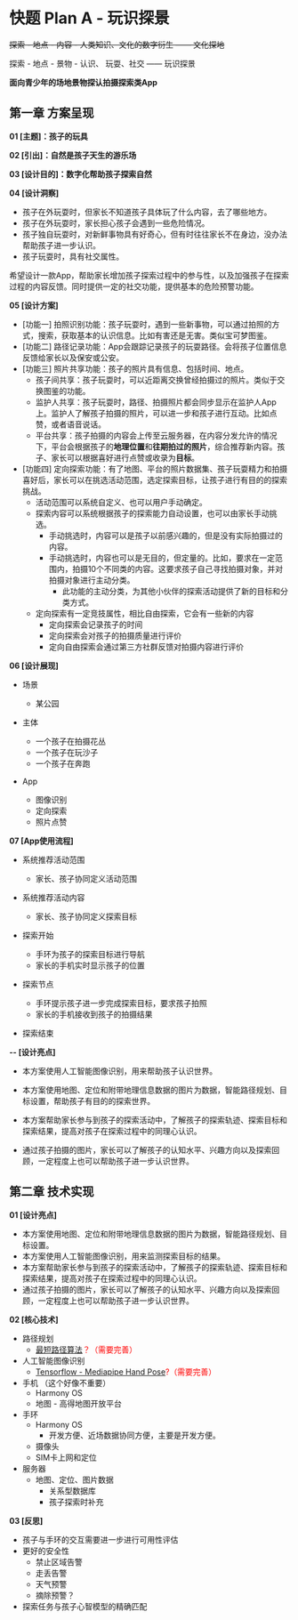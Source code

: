# 快题 Plan A - 玩识探景

~~探索 - 地点 - 内容 - 人类知识、文化的数字衍生 —— 文化探地~~

探索 - 地点 - 景物 - 认识、 玩耍、社交 —— 玩识探景

**面向青少年的场地景物探认拍摄探索类App**

## 第一章 方案呈现

**01 [主题]：孩子的玩具**

**02 [引出]：自然是孩子天生的游乐场**

**03 [设计目的]：数字化帮助孩子探索自然**

**04 [设计洞察]**

- 孩子在外玩耍时，但家长不知道孩子具体玩了什么内容，去了哪些地方。
- 孩子在外玩耍时，家长担心孩子会遇到一些危险情况。
- 孩子独自玩耍时，对新鲜事物具有好奇心，但有时往往家长不在身边，没办法帮助孩子进一步认识。
- 孩子玩耍时，具有社交属性。

希望设计一款App，帮助家长增加孩子探索过程中的参与性，以及加强孩子在探索过程的内容反馈。同时提供一定的社交功能，提供基本的危险预警功能。



**05 [设计方案]**

- [功能一] 拍照识别功能：孩子玩耍时，遇到一些新事物，可以通过拍照的方式，搜索，获取基本的认识信息。比如有害还是无害。类似宝可梦图鉴。
- [功能二] 路径记录功能：App会跟踪记录孩子的玩耍路径。会将孩子位置信息反馈给家长以及保安或公安。
- [功能三] 照片共享功能：孩子的照片具有信息、包括时间、地点。
  - 孩子间共享：孩子玩耍时，可以近距离交换曾经拍摄过的照片。类似于交换图鉴的功能。
  - 监护人共享：孩子玩耍时，路径、拍摄照片都会同步显示在监护人App上。监护人了解孩子拍摄的照片，可以进一步和孩子进行互动。比如点赞，或者语音说话。
  - 平台共享：孩子拍摄的内容会上传至云服务器，在内容分发允许的情况下，平台会根据孩子的**地理位置**和**往期拍过的照片**，综合推荐新内容。孩子、家长可以根据喜好进行点赞或收录为**目标**。
- [功能四] 定向探索功能：有了地图、平台的照片数据集、孩子玩耍精力和拍摄喜好后，家长可以在挑选活动范围，选定探索目标，让孩子进行有目的的探索挑战。
  - 活动范围可以系统自定义、也可以用户手动确定。
  - 探索内容可以系统根据孩子的探索能力自动设置，也可以由家长手动挑选。
    - 手动挑选时，内容可以是孩子以前感兴趣的，但是没有实际拍摄过的内容。
    - 手动挑选时，内容也可以是无目的，但定量的。比如，要求在一定范围内，拍摄10个不同类的内容。这要求孩子自己寻找拍摄对象，并对拍摄对象进行主动分类。
      - 此功能的主动分类，为其他小伙伴的探索活动提供了新的目标和分类方式。
  - 定向探索有一定竞技属性，相比自由探索，它会有一些新的内容
    - 定向探索会记录孩子的时间
    - 定向探索会对孩子的拍摄质量进行评价
    - 定向自由探索会通过第三方社群反馈对拍摄内容进行评价



**06 [设计展现]**

- 场景
  - 某公园
  
- 主体
  - 一个孩子在拍摄花丛
  - 一个孩子在玩沙子
  - 一个孩子在奔跑

- App

  - 图像识别
  - 定向探索
  - 照片点赞

  

**07 [App使用流程]**

- 系统推荐活动范围
  - 家长、孩子协同定义活动范围
- 系统推荐活动内容
  - 家长、孩子协同定义探索目标
- 探索开始
  - 手环为孩子的探索目标进行导航
  - 家长的手机实时显示孩子的位置
- 探索节点
  - 手环提示孩子进一步完成探索目标，要求孩子拍照
  - 家长的手机接收到孩子的拍摄结果

- 探索结束



**-- [设计亮点]**

- 本方案使用人工智能图像识别，用来帮助孩子认识世界。

- 本方案使用地图、定位和附带地理信息数据的图片为数据，智能路径规划、目标设置，帮助孩子有目的的探索世界。
- 本方案帮助家长参与到孩子的探索活动中，了解孩子的探索轨迹、探索目标和探索结果，提高对孩子在探索过程中的同理心认识。
- 通过孩子拍摄的图片，家长可以了解孩子的认知水平、兴趣方向以及探索回顾，一定程度上也可以帮助孩子进一步认识世界。



## 第二章 技术实现

**01 [设计亮点]**

- 本方案使用地图、定位和附带地理信息数据的图片为数据，智能路径规划、目标设置。
- 本方案使用人工智能图像识别，用来监测探索目标的结果。
- 本方案帮助家长参与到孩子的探索活动中，了解孩子的探索轨迹、探索目标和探索结果，提高对孩子在探索过程中的同理心认识。
- 通过孩子拍摄的图片，家长可以了解孩子的认知水平、兴趣方向以及探索回顾，一定程度上也可以帮助孩子进一步认识世界。



**02 [核心技术]**

- 路径规划
  - <font color=red>[最短路径算法](https://github.com/ourarash/TrojanMap)？（需要完善）</font>
- 人工智能图像识别
  - <font color=red>[Tensorflow - Mediapipe Hand Pose](https://github.com/tensorflow/tfjs-models/tree/master/handpose)?（需要完善）</font>
- 手机 （这个好像不重要）
  - Harmony OS
  - 地图 - 高得地图开放平台
- 手环
  - Harmony OS
    - 开发方便、近场数据协同方便，主要是开发方便。
  - 摄像头
  - SIM卡上网和定位
- 服务器
  - 地图、定位、图片数据
    - 关系型数据库
    - 孩子探索时补充



**03 [反思]**

- 孩子与手环的交互需要进一步进行可用性评估
- 更好的安全性
  - 禁止区域告警
  - 走丢告警
  - 天气预警
  - 摘除预警？
- 探索任务与孩子心智模型的精确匹配

